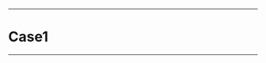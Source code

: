 ---------------------------------------------------------------------------------------------------------------------
#                                               Case1
---------------------------------------------------------------------------------------------------------------------
